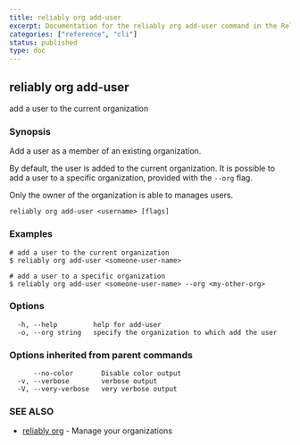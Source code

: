 ```yaml
---
title: reliably org add-user
excerpt: Documentation for the reliably org add-user command in the Reliably CLI
categories: ["reference", "cli"]
status: published
type: doc
---
```

## reliably org add-user

add a user to the current organization

### Synopsis

Add a user as a member of an existing organization.

By default, the user is added to the current organization.
It is possible to add a user to a specific organization,
provided with the `--org` flag.

Only the owner of the organization is able to manages users.

```
reliably org add-user <username> [flags]
```

### Examples

```
# add a user to the current organization
$ reliably org add-user <someone-user-name>

# add a user to a specific organization
$ reliably org add-user <someone-user-name> --org <my-other-org>
```

### Options

```
  -h, --help         help for add-user
  -o, --org string   specify the organization to which add the user
```

### Options inherited from parent commands

```
      --no-color       Disable color output
  -v, --verbose        verbose output
  -V, --very-verbose   very verbose output
```

### SEE ALSO

* [reliably org](/docs/reference/cli/reliably-org/)	 - Manage your organizations

